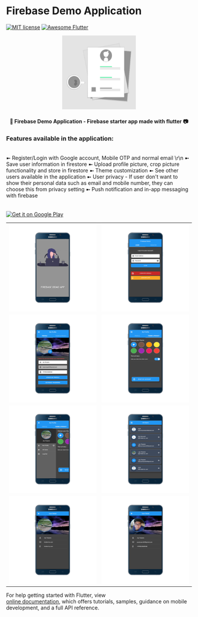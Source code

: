 # Firebase Demo Application

[![MIT license](http://img.shields.io/badge/license-MIT-brightgreen.svg)](http://opensource.org/licenses/MIT)
<a href="https://github.com/Solido/awesome-flutter">
   <img alt="Awesome Flutter" src="https://img.shields.io/badge/Awesome-Flutter-blue.svg?longCache=true&style=flat-square" />
</a>

<div align="center">
    <img src="assets/images/icon.png" width=200> 
</div>


<h4 align="center">
 📱 Firebase Demo Application - Firebase starter app made with flutter 📷
</h4>

<div align="left">
    <h3>Features available in the application:</h3>    
    <br/>
    ➼ Register/Login with Google account, Mobile OTP and normal email \r\n
    ➼ Save user information in firestore
    ➼ Upload profile picture, crop picture functionality and store in firestore
    ➼ Theme customization
    ➼ See other users available in the application
    ➼ User privacy
        - If user don't want to show their personal data such as email and mobile number, they can choose this from privacy setting
    ➼ Push notification and in-app messaging with firebase
</div>
 
<br/>
<br/> 

<a href="https://play.google.com/store/apps/details?id=app.firebasedemo.jaytarpara">
 <img alt='Get it on Google Play' src='https://play.google.com/intl/en_gb/badges/images/generic/en_badge_web_generic.png' width="230">
</a>
 

<div style="text-align: center">
	<table>
		<tr>
			<td style="text-align: center"><img src="firebasedemo/mockup/vertical/1.png" width="600"/></td>
			<td style="text-align: center"><img src="firebasedemo/mockup/vertical/2.png" width="610"/></td>
		</tr>
		<tr>
			<td style="text-align: center"><img src="firebasedemo/mockup/vertical/3.png" width="600"/></td>
			<td style="text-align: center"><img src="firebasedemo/mockup/vertical/4.png" width="610"/></td>
		</tr>
		<tr>
			<td style="text-align: center"><img src="firebasedemo/mockup/vertical/5.png" width="610"/></td>
			<td style="text-align: center"><img src="firebasedemo/mockup/vertical/6.png" width="610"/></td>
		</tr>
		<tr>
			<td style="text-align: center"><img src="firebasedemo/mockup/vertical/7.png" width="610"/></td>
			<td style="text-align: center"><img src="firebasedemo/mockup/vertical/8.png" width="610"/></td>
		</tr>
	</table>
</div>

For help getting started with Flutter, view   
[online documentation](https://flutter.io/docs), which offers tutorials, 
samples, guidance on mobile development, and a full API reference.